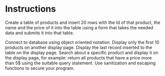 # Instructions

Create a table of products and insert 20 rows with the Id of that product, the name and the price of it into the table using a form that takes the needed data and submits it into that table.

Connect to database using object oriented notation.
Display only the first 10 products on another display page.
Display the last record inserted to the table on the display page.
Search about a specific product and display it on the display page, for example:
return all products that have a price more than 5$ using the suitable query statement.
Use sanitization and escaping functions to secure your program.
